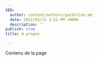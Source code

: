 ```yaml
---
SEO:
  author: content/authors/guidoline.md
  date: 2022/03/11 1:52 PM +0000
  description: ''
publish: true
title: À propos

---
```

Contenu de la page